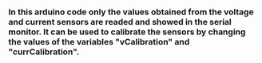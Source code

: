 ### In this arduino code only the values obtained from the voltage and current sensors are readed and showed in the serial monitor. It can be used to calibrate the sensors by changing the values of the variables "vCalibration" and "currCalibration".